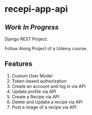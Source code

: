 # recepi-app-api

## *Work In Progress*

Django REST Project.

Follow Along Project of a Udemy course.

## Features

1. Custom User Model
2. Token-based authorization
3. Create an account and log in via API
4. Update profile via API
5. Create a Recipe via API
6. Delete and Update a recipe via API
7. Post a image of a recipe via API
